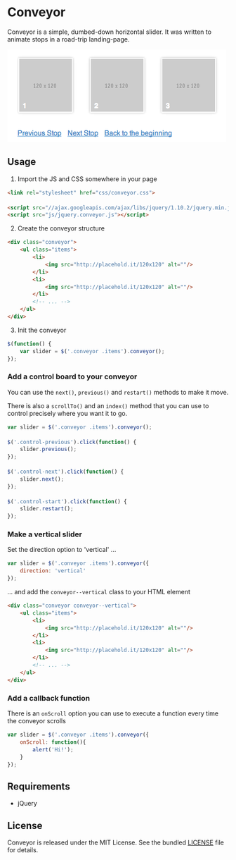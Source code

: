 # Conveyor

Conveyor is a simple, dumbed-down horizontal slider. It was written to animate stops in a road-trip landing-page.

![Screenshot](img/screenshot.png)


## Usage

1. Import the JS and CSS somewhere in your page

```html
<link rel="stylesheet" href="css/conveyor.css">

<script src="//ajax.googleapis.com/ajax/libs/jquery/1.10.2/jquery.min.js"></script>
<script src="js/jquery.conveyor.js"></script>
```

2. Create the conveyor structure

```html
<div class="conveyor">
    <ul class="items">
        <li>
            <img src="http://placehold.it/120x120" alt=""/>
        </li>
        <li>
            <img src="http://placehold.it/120x120" alt=""/>
        </li>
        <!-- ... -->
    </ul>
</div>
```

3. Init the conveyor

```js
$(function() {
    var slider = $('.conveyor .items').conveyor();
});
```

### Add a control board to your conveyor

You can use the `next()`, `previous()` and `restart()` methods to make it move.

There is also a `scrollTo()` and an `index()` method that you can use to control precisely where you want it to go.

```js
var slider = $('.conveyor .items').conveyor();

$('.control-previous').click(function() {
    slider.previous();
});

$('.control-next').click(function() {
    slider.next();
});

$('.control-start').click(function() {
    slider.restart();
});
```

### Make a vertical slider

Set the direction option to 'vertical' ...

```js
var slider = $('.conveyor .items').conveyor({
    direction: 'vertical'
});
```

... and add the `conveyor--vertical` class to your HTML element

```html
<div class="conveyor conveyor--vertical">
    <ul class="items">
        <li>
            <img src="http://placehold.it/120x120" alt=""/>
        </li>
        <li>
            <img src="http://placehold.it/120x120" alt=""/>
        </li>
        <!-- ... -->
    </ul>
</div>
```

### Add a callback function

There is an `onScroll` option you can use to execute a function every time the conveyor scrolls

```js
var slider = $('.conveyor .items').conveyor({
    onScroll: function(){
        alert('Hi!');
    }
});
```


## Requirements

- jQuery


## License

Conveyor is released under the MIT License. See the bundled [LICENSE](LICENSE) file for details.
